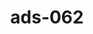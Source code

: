 ---
categories:
- ads_category-3
- ads_category-1
- ads_category-17
tags:
- ads_tag-5
- ads_tag-11
- ads_tag-19
- ads_tag-8
- ads_tag-17
title: ads-062
---